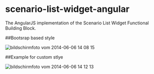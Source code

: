 scenario-list-widget-angular
============================

The AngularJS implementation of the Scenario List Widget Functional Building Block.

##Bootsrap based style

![bildschirmfoto vom 2014-06-06 14 08 15](https://cloud.githubusercontent.com/assets/1785245/3199950/9b4fcd10-ed73-11e3-970b-fba0ac76661d.png)

##Example for custom stlye

![bildschirmfoto vom 2014-06-06 14 12 13](https://cloud.githubusercontent.com/assets/1785245/3199966/bcc746f8-ed73-11e3-90a7-44463e6ea1a9.png)
